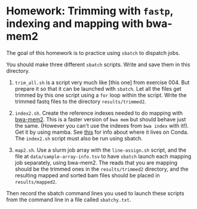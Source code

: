 # Homework: Trimming with `fastp`, indexing and mapping with bwa-mem2

The goal of this homework is to practice using `sbatch` to dispatch jobs.

You should make three different `sbatch` scripts.  Write and save them in this directory.

1. `trim_all.sh` is a script very much like [this one] from exercise 004.  But prepare
   it so that it can be launched with `sbatch`.  Let all the files get trimmed by this one script
   using a `for` loop within the script.  Write the trimmed fastq files to the
   directory `results/trimmed2`.

2. `index2.sh`.  Create the reference indexes needed to do mapping with
   [bwa-mem2](https://github.com/bwa-mem2/bwa-mem2).  This is a faster version of `bwa mem` but should
   behave just the same.  (However you can't use the indexes from `bwa index` with it!).  Get it by
   using mamba.  See [this](https://anaconda.org/bioconda/bwa-mem2) for info about where it lives
   on Conda.  The `index2.sh` script must also be run using sbatch.

3. `map2.sh`.  Use a slurm job array with the `line-assign.sh` script, and the file
   at `data/sample-array-info.tsv` to have `sbatch` launch each mapping job separately, using bwa-mem2.
   The reads that you are mapping should be the trimmed ones in the `results/trimmed2` directory, and the
   resulting mapped and sorted bam files should be placed in `results/mapped2`.


Then record the sbatch command lines you used to launch these scripts from the command line in a file called `sbatchy.txt`.


